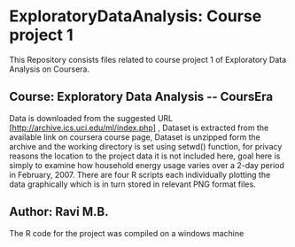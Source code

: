# ExploratoryDataAnalysis: Course project 1 
This Repository consists files related to course project 1 of Exploratory Data Analysis on Coursera.

## Course: Exploratory Data Analysis -- CoursEra
Data is downloaded from the suggested URL [http://archive.ics.uci.edu/ml/index.php] , Dataset is extracted from the available link on coursera course page, Dataset is unzipped form the archive and the working directory is set using setwd() function, for privacy reasons the location to the project data it is not included here, goal here is simply to examine how household energy usage varies over a 2-day period in February, 2007. There are four R scripts each individually plotting the data graphically which is in turn stored in relevant PNG format files.

## Author: Ravi M.B.
 The R code for the project was compiled on a windows machine
